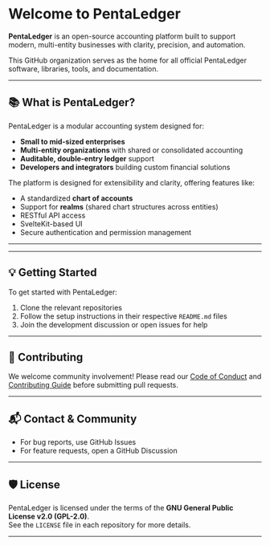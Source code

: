 # Welcome to PentaLedger

**PentaLedger** is an open-source accounting platform built to support modern, multi-entity businesses with clarity, precision, and automation.

This GitHub organization serves as the home for all official PentaLedger software, libraries, tools, and documentation.

---

## 📚 What is PentaLedger?

PentaLedger is a modular accounting system designed for:

- **Small to mid-sized enterprises**
- **Multi-entity organizations** with shared or consolidated accounting
- **Auditable, double-entry ledger** support
- **Developers and integrators** building custom financial solutions

The platform is designed for extensibility and clarity, offering features like:

- A standardized **chart of accounts**
- Support for **realms** (shared chart structures across entities)
- RESTful API access
- SvelteKit-based UI
- Secure authentication and permission management

---

---

## 💡 Getting Started

To get started with PentaLedger:

1. Clone the relevant repositories
2. Follow the setup instructions in their respective `README.md` files
3. Join the development discussion or open issues for help

---

## 🤝 Contributing

We welcome community involvement! Please read our [Code of Conduct](https://github.com/PentaLedger/.github/blob/main/CODE_OF_CONDUCT.md) and [Contributing Guide](https://github.com/PentaLedger/.github/blob/main/CONTRIBUTING.md) before submitting pull requests.

---

## 📬 Contact & Community

- For bug reports, use GitHub Issues
- For feature requests, open a GitHub Discussion

---

## 🛡️ License

PentaLedger is licensed under the terms of the **GNU General Public License v2.0 (GPL-2.0)**.  
See the `LICENSE` file in each repository for more details.

---
